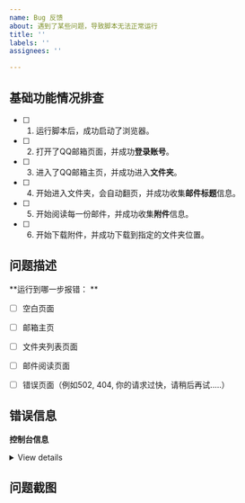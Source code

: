 ```yaml
---
name: Bug 反馈
about: 遇到了某些问题，导致脚本无法正常运行
title: ''
labels: ''
assignees: ''

---
```


## 基础功能情况排查
<!-- 提交Issues后，点击下方选项打勾 -->
- [ ] 1. 运行脚本后，成功启动了浏览器。
- [ ] 2. 打开了QQ邮箱页面，并成功**登录账号**。
- [ ] 3. 进入了QQ邮箱主页，并成功进入**文件夹**。
- [ ] 4. 开始进入文件夹，会自动翻页，并成功收集**邮件标题**信息。
- [ ] 5. 开始阅读每一份邮件，并成功收集**附件**信息。
- [ ] 6. 开始下载附件，并成功下载到指定的文件夹位置。

## 问题描述

<!-- 如果包含报错信息，请以文本形式粘贴到这里 -->

**运行到哪一步报错： **
<!-- 报错时，浏览器页面停留在哪个页面。 -->
- [ ]  空白页面
- [ ]  邮箱主页
- [ ]  文件夹列表页面
- [ ]  邮件阅读页面
- [ ]  错误页面（例如502, 404, 你的请求过快，请稍后再试.....）


## 错误信息

**控制台信息**
 <!-- 如果包含报错信息，请以文本形式粘贴到这里 -->
<details><summary>View details</summary>

粘贴到这里

</details>

## 问题截图
 <!-- 如果想附加截图，可以直接截图并粘贴到这里，Github 会自动上传照片。 -->
